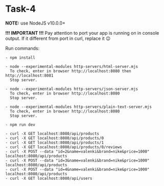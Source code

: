 Task-4
=======

**NOTE:** use NodeJS v10.0.0+

**!!! IMPORTANT !!!**
Pay attention to port your app is running on in console output. If it different from port in curl, replace it :wink:

Run commands:
```
- npm install

- node --experimental-modules http-servers/html-server.mjs
  To check, enter in browser http://localhost:8080 then http://localhost:8081
  Stop server.

- node --experimental-modules http-servers/json-server.mjs
  To check, enter in browser http://localhost:8080
  Stop server.

- node --experimental-modules http-servers/plain-text-server.mjs
  To check, enter in browser http://localhost:8080
  Stop server.

- npm run dev

- curl -X GET localhost:8080/api/products
- curl -X GET localhost:8080/api/products/0
- curl -X GET localhost:8080/api/products/1
- curl -X GET localhost:8080/api/products/0/reviews
- curl -X POST --data "id=2&name=valenki&brand=nike&price=1000" localhost:8080/api/products
- curl -X POST --data "id=3&name=valenki&brand=nike&price=1000" localhost:8080/api/products
- curl -X POST --data "id=4&name=valenki&brand=nike&price=1000" localhost:8080/api/products
- curl -X GET localhost:8080/api/users

```